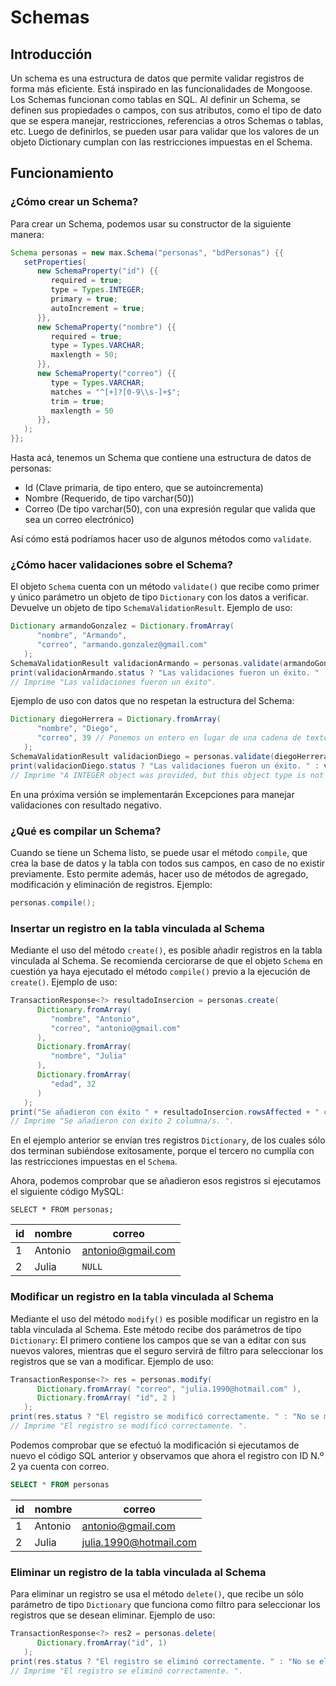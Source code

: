 # Schemas
## Introducción
Un schema es una estructura de datos que permite validar registros de forma más eficiente. Está inspirado en las funcionalidades de Mongoose.
Los Schemas funcionan como tablas en SQL. 
Al definir un Schema, se definen sus propiedades o campos, con sus atributos, como el tipo de dato que se espera manejar, restricciones, referencias a otros Schemas o tablas, etc. 
Luego de definirlos, se pueden usar para validar que los valores de un objeto Dictionary cumplan con las restricciones impuestas en el Schema.

## Funcionamiento
### ¿Cómo crear un Schema?
Para crear un Schema, podemos usar su constructor de la siguiente manera:
```java
Schema personas = new max.Schema("personas", "bdPersonas") {{
   setProperties(
      new SchemaProperty("id") {{
         required = true;
         type = Types.INTEGER;
         primary = true;
         autoIncrement = true;
      }},
      new SchemaProperty("nombre") {{
         required = true;
         type = Types.VARCHAR;
         maxlength = 50;
      }},
      new SchemaProperty("correo") {{
         type = Types.VARCHAR;
         matches = "^[+]?[0-9\\s-]+$";
         trim = true;
         maxlength = 50
      }},
   );
}};
```
Hasta acá, tenemos un Schema que contiene una estructura de datos de personas:
 - Id (Clave primaria, de tipo entero, que se autoincrementa)
 - Nombre (Requerido, de tipo varchar(50))
 - Correo (De tipo varchar(50), con una expresión regular que valida que sea un correo electrónico)

Así cómo está podríamos hacer uso de algunos métodos como `validate`. 

### ¿Cómo hacer validaciones sobre el Schema?
El objeto `Schema` cuenta con un método `validate()` que recibe como primer y único parámetro un objeto de tipo `Dictionary` con los datos a verificar. Devuelve un objeto de tipo `SchemaValidationResult`.
Ejemplo de uso:
```java
Dictionary armandoGonzalez = Dictionary.fromArray(
      "nombre", "Armando",
      "correo", "armando.gonzalez@gmail.com"
   );
SchemaValidationResult validacionArmando = personas.validate(armandoGonzalez);
print(validacionArmando.status ? "Las validaciones fueron un éxito. " : validacionArmando.message);
// Imprime "Las validaciones fueron un éxito".
```
Ejemplo de uso con datos que no respetan la estructura del Schema:
```java
Dictionary diegoHerrera = Dictionary.fromArray(
      "nombre", "Diego",
      "correo", 39 // Ponemos un entero en lugar de una cadena de texto
   );
SchemaValidationResult validacionDiego = personas.validate(diegoHerrera);
print(validacionDiego.status ? "Las validaciones fueron un éxito. " : validacionDiego.message);
// Imprime "A INTEGER object was provided, but this object type is not allowed in the Schema. ".
```
En una próxima versión se implementarán Excepciones para manejar validaciones con resultado negativo.

### ¿Qué es compilar un Schema?
Cuando se tiene un Schema listo, se puede usar el método `compile`, que crea la base de datos y la tabla con todos sus campos, en caso de no existir previamente.
Esto permite además, hacer uso de métodos de agregado, modificación y eliminación de registros.
Ejemplo: 
```java
personas.compile();
```

### Insertar un registro en la tabla vinculada al Schema
Mediante el uso del método `create()`, es posible añadir registros en la tabla vinculada al Schema.
Se recomienda cerciorarse de que el objeto `Schema` en cuestión ya haya ejecutado el método `compile()` previo a la ejecución de `create()`.
Ejemplo de uso:
```java
TransactionResponse<?> resultadoInsercion = personas.create(
      Dictionary.fromArray(
         "nombre", "Antonio",
         "correo", "antonio@gmail.com"
      ),
      Dictionary.fromArray(
         "nombre", "Julia"
      ),
      Dictionary.fromArray( 
         "edad", 32
      )
   );
print("Se añadieron con éxito " + resultadoInsercion.rowsAffected + " columna/s. ");
// Imprime "Se añadieron con éxito 2 columna/s. ".
```
En el ejemplo anterior se envían tres registros `Dictionary`, de los cuales sólo dos terminan subiéndose exitosamente, porque el tercero no cumplía con las restricciones impuestas en el `Schema`.

Ahora, podemos comprobar que se añadieron esos registros si ejecutamos el siguiente código MySQL:
```mysql
SELECT * FROM personas;
```
| id | nombre  | correo            |
|----|---------|-------------------|
| 1  | Antonio | antonio@gmail.com |
| 2  | Julia   | ```NULL```        |

### Modificar un registro en la tabla vinculada al Schema
Mediante el uso del método `modify()` es posible modificar un registro en la tabla vinculada al Schema.
Este método recibe dos parámetros de tipo `Dictionary`: El primero contiene los campos que se van a editar con sus nuevos valores, mientras que el seguro servirá de filtro para seleccionar los registros que se van a modificar.
Ejemplo de uso:
```java
TransactionResponse<?> res = personas.modify(
      Dictionary.fromArray( "correo", "julia.1990@hotmail.com" ),
      Dictionary.fromArray( "id", 2 )
   );
print(res.status ? "El registro se modificó correctamente. " : "No se modificó ningún registro. ");
// Imprime "El registro se modificó correctamente. ".
```
Podemos comprobar que se efectuó la modificación si ejecutamos de nuevo el código SQL anterior y observamos que ahora el registro con ID N.º 2 ya cuenta con correo.
```sql
SELECT * FROM personas
```
| id | nombre  | correo                 |
|----|---------|------------------------|
| 1  | Antonio | antonio@gmail.com      |
| 2  | Julia   | julia.1990@hotmail.com |

### Eliminar un registro de la tabla vinculada al Schema
Para eliminar un registro se usa el método `delete()`, que recibe un sólo parámetro de tipo `Dictionary` que funciona como filtro para seleccionar los registros que se desean eliminar.
Ejemplo de uso:
```java
TransactionResponse<?> res2 = personas.delete(
      Dictionary.fromArray("id", 1)
   );
print(res.status ? "El registro se eliminó correctamente. " : "No se eliminó ningún registro. ");
// Imprime "El registro se eliminó correctamente. ".
```

